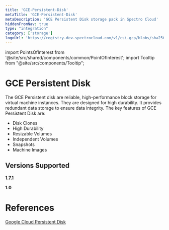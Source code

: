 ```yaml
---
title: 'GCE-Persistent-Disk'
metaTitle: 'GCE-Persistent-Disk'
metaDescription: 'GCE Persistent Disk storage pack in Spectro Cloud'
hiddenFromNav: true
type: "integration"
category: ['storage']
logoUrl: 'https://registry.dev.spectrocloud.com/v1/csi-gcp/blobs/sha256:af4cf7923e75f0ca1fe109f423ff0551855019edfc1d8772653cede454ef87ea?type=image/png'
---
```





import PointsOfInterest from '@site/src/shared/components/common/PointOfInterest';
import Tooltip from "@site/src/components/Tooltip";


# GCE Persistent Disk

The GCE Persistent disk are reliable, high-performance block storage for virtual machine instances. They are designed for high durability. It provides redundant data storage to ensure data integrity. The key features of GCE Persistent Disk are:

* Disk Clones
* High Durability
* Resizable Volumes
* Independent Volumes
* Snapshots
* Machine Images


## Versions Supported

<Tabs>

<TabItem value="1.7.x" label="1.7.x">

**1.7.1**

</TabItem>

<TabItem value="1.0.x" label="1.0.x">

**1.0**

</TabItem>


</Tabs>

# References

[Google Cloud Persistent Disk](https://cloud.google.com/persistent-disk#section-7)
